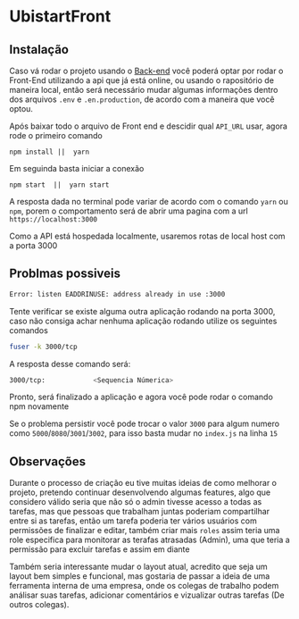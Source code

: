 # UbistartFront


## Instalação

Caso vá rodar o projeto usando o [Back-end](https://github.com/LeandroLino/Ubistart-Challenge) você poderá optar por rodar o Front-End utilizando a api
que já está online, ou usando o rapositório de maneira local, então será necessário mudar algumas informações dentro dos arquivos `.env` e `.en.production`, de acordo com a maneira que você optou. 


Após baixar todo o arquivo de Front end e descidir qual `API_URL` usar, agora rode o primeiro comando 

```node
npm install ||  yarn 
```
Em seguinda basta iniciar a conexão
```node
npm start  ||  yarn start 
```
A resposta dada no terminal pode variar de acordo com o comando `yarn` ou `npm`, porem o comportamento será de abrir uma pagina com a url `https://localhost:3000`


Como a API está hospedada localmente, usaremos rotas de local host com a porta 3000
## Problmas possiveis

```bash
Error: listen EADDRINUSE: address already in use :3000
```

Tente verificar se existe alguma outra aplicação rodando na porta 3000, caso não consiga achar nenhuma
aplicação rodando utilize os seguintes comandos

```bash
fuser -k 3000/tcp
```

A resposta desse comando será:

```bash
3000/tcp:            <Sequencia Númerica>
```

Pronto, será finalizado a aplicação e agora você pode rodar o comando npm novamente

Se o problema persistir você pode trocar o valor `3000` para algum numero como `5000`/`8080`/`3001`/`3002`, para isso basta mudar no `index.js` na linha `15`



## Observações

Durante o processo de criação eu tive muitas ideias de como melhorar o projeto, pretendo continuar 
desenvolvendo algumas features, algo que considero válido seria que não só o admin tivesse acesso a todas as tarefas, mas que pessoas que trabalham juntas poderiam compartilhar entre si as tarefas, então um tarefa poderia ter vários usuários com permissões de finalizar e editar, também criar mais `roles` assim teria uma role especifica para monitorar as terafas atrasadas (Admin), uma que teria a permissão para excluir tarefas e assim em diante

Também seria interessante mudar o layout atual, acredito que seja um layout bem simples e funcional, mas gostaria de passar a ideia de uma ferramenta interna de uma empresa, onde os colegas de trabalho podem análisar suas tarefas, adicionar comentários e vizualizar outras tarefas (De outros colegas). 


